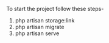 To start the project follow these steps-

1. php artisan storage:link
2. php artisan migrate
3. php artisan serve
